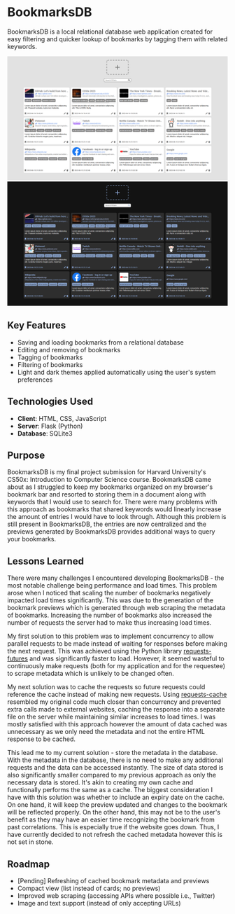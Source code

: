 
# BookmarksDB

BookmarksDB is a local relational database web application created for easy filtering and quicker lookup of bookmarks by tagging them with related keywords.

![BookmarksDB Light](static/img/preview_light.jpg)
![BookmarksDB Dark](static/img/preview_dark.jpg)

## Key Features

- Saving and loading bookmarks from a relational database
- Editing and removing of bookmarks
- Tagging of bookmarks
- Filtering of bookmarks
- Light and dark themes applied automatically using the user's system preferences


## Technologies Used

- **Client**: HTML, CSS, JavaScript
- **Server**: Flask (Python)
- **Database**: SQLite3


## Purpose
BookmarksDB is my final project submission for Harvard University's CS50x: Introduction to Computer Science course. BookmarksDB came about as I struggled to keep my bookmarks organized on my browser's bookmark bar and resorted to storing them in a document along with keywords that I would use to search for. There were many problems with this approach as bookmarks that shared keywords would linearly increase the amount of entries I would have to look through. Although this problem is still present in BookmarksDB, the entries are now centralized and the previews generated by BookmarksDB provides additional ways to query your bookmarks.
## Lessons Learned

There were many challenges I encountered developing BookmarksDB - the most notable challenge being performance and load times. This problem arose when I noticed that scaling the number of bookmarks negatively impacted load times significantly. This was due to the generation of the bookmark previews which is generated through web scraping the metadata of bookmarks. Increasing the number of bookmarks also increased the number of requests the server had to make thus increasing load times. 

My first solution to this problem was to implement concurrency to allow parallel requests to be made instead of waiting for responses before making the next request. This was achieved using the Python library [requests-futures](https://pypi.org/project/requests-futures/) and was significantly faster to load. However, it seemed wasteful to continuously make requests (both for my application and for the requestee) to scrape metadata which is unlikely to be changed often.

My next solution was to cache the requests so future requests could reference the cache instead of making new requests. Using [requests-cache](https://pypi.org/project/requests-cache/) resembled my original code much closer than concurrency and prevented extra calls made to external websites, caching the response into a separate file on the server while maintaining similar increases to load times. I was mostly satisfied with this approach however the amount of data cached was unnecessary as we only need the metadata and not the entire HTML response to be cached.

This lead me to my current solution - store the metadata in the database. With the metadata in the database, there is no need to make any additional requests and the data can be accessed instantly. The size of data stored is also significantly smaller compared to my previous approach as only the necessary data is stored. It's akin to creating my own cache and functionally performs the same as a cache. The biggest consideration I have with this solution was whether to include an expiry date on the cache. On one hand, it will keep the preview updated and changes to the bookmark will be reflected properly. On the other hand, this may not be to the user's benefit as they may have an easier time recognizing the bookmark from past correlations. This is especially true if the website goes down. Thus, I have currently decided to not refresh the cached metadata however this is not set in stone.
## Roadmap

- [Pending] Refreshing of cached bookmark metadata and previews
- Compact view (list instead of cards; no previews)
- Improved web scraping (accessing APIs where possible i.e., Twitter)
- Image and text support (instead of only accepting URLs)

